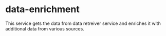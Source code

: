 # data-enrichment
This service gets the data from data retreiver service and enriches it with additional data from various sources.
